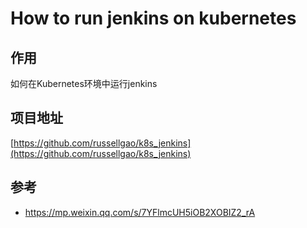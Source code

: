 # How to run jenkins on kubernetes


## 作用
如何在Kubernetes环境中运行jenkins

## 项目地址
[https://github.com/russellgao/k8s_jenkins](https://github.com/russellgao/k8s_jenkins)

## 参考
- https://mp.weixin.qq.com/s/7YFlmcUH5iOB2XOBIZ2_rA


